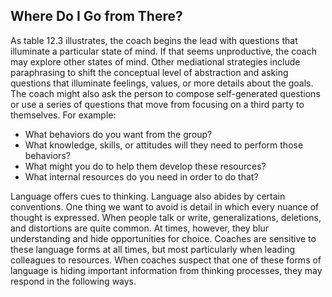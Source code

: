 ## Where Do I Go from There?

As table 12.3 illustrates, the coach begins the lead with questions that illuminate a particular state of mind. If that seems unproductive, the coach may explore other states of mind. Other mediational strategies include paraphrasing to shift the conceptual level of abstraction and asking questions that illuminate feelings, values, or more details about the goals. The coach might also ask the person to compose self-generated questions or use a series of questions that move from focusing on a third party to themselves. For example:

- What behaviors do you want from the group?
- What knowledge, skills, or attitudes will they need to perform those behaviors?
- What might you do to help them develop these resources?
- What internal resources do you need in order to do that?

Language offers cues to thinking. Language also abides by certain conventions. One thing we want to avoid is detail in which every nuance of thought is expressed. When people talk or write, generalizations, deletions, and distortions are quite common. At times, however, they blur understanding and hide opportunities for choice. Coaches are sensitive to these language forms at all times, but most particularly when leading colleagues to resources. When coaches suspect that one of these forms of language is hiding important information from thinking processes, they may respond in the following ways.